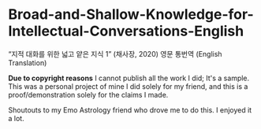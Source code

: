 # Broad-and-Shallow-Knowledge-for-Intellectual-Conversations-English
“지적 대화를 위한 넓고 얕은 지식 1” (채사장, 2020) 영문 통번역 (English Translation)

**Due to copyright reasons** I cannot publish all the work I did; It's a sample. This was a personal project of mine I did solely for my friend, and this is a proof/demonstration solely for the claims I made.

Shoutouts to my Emo Astrology friend who drove me to do this. I enjoyed it a lot.
